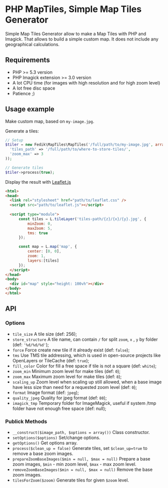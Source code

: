 # PHP MapTiles, Simple Map Tiles Generator

Simple Map Tiles Generator allow to make a Map Tiles with PHP and Imagick. That allows to build a simple custom map.
It does not include any geographical calculations.

## Requirements

* PHP >= 5.3 version
* PHP Imagick extension >= 3.0 version
* A lot CPU time (for images with high resolution and for high zoom level)
* A lot free disc space
* Patience ;)

## Usage example

Make custom map, based on `my-image.jpg`.

Generate a tiles:
```php
// Setup
$tiler = new Fedik\MapTiles\MapTiles('/full/path/to/my-image.jpg', array(
  'tiles_path' => '/full/path/to/where-to-store-tiles/',
  'zoom_max' => 3
));

// Generate tiles
$tiler->process(true);
```

Display the result with [Leaflet.js](http://leafletjs.com)

```html
<html>
<head>
  <link rel="stylesheet" href="path/to/leaflet.css" />
  <script src="path/to/leaflet.js"></script>
    
  <script type="module">
      const tiles = L.tileLayer('tiles-path/{z}/{x}/{y}.jpg', {
          minZoom: 0,
          maxZoom: 5,
          tms: true
      });

      const map = L.map('map', {
          center: [0, 0],
          zoom: 1,
          layers:[tiles]
      });
  </script>
</head>
<body>
  <div id="map" style="height: 100vh"></div>  
</body>
</html>
```

## API

### Options

* `tile_size`  A tile size (def: 256);
* `store_structure`  A tile name, can contain `/` for split `zoom`, `x` , `y` by folder (def: `'%d/%d/%d'`);
* `force`  Force create new tile if it already exist (def: `false`);
* `tms`  Use TMS tile addressing, which is used in open-source projects like OpenLayers or TileCache (def: `true`);
* `fill_color`  Color for fill a free space if tile is not a square (def: `white`);
* `zoom_min`  Minimum zoom level for make tiles (def: `0`);
* `zoom_max`  Maximum zoom level for make tiles (def: `8`);
* `scaling_up`  Zoom level when scaling up still allowed, when a base image have less size than need for a requested zoom level (def: `0`);
* `format`  Image format (def: `jpeg`);
* `quality_jpeg`  Quality for jpeg format (def: `80`);
* `imagick_tmp`  Temporary folder for ImageMagick, useful if system /tmp folder have not enough free space (def: null);

### Publick Methods

* `__construct($image_path, $options = array())`  Class constructor.
* `setOptions($options)`  Set/change options.
* `getOptions()`  Get options array.
* `process($clean_up = false)`  Generate tiles, set `$clean_up=true` to remove a base zoom images.
* `prepareZoomBaseImages($min = null, $max = null)`  Prepare a base zoom images, `$min` - min zoom level, `$max` - max zoom level.
* `removeZoomBaseImages($min = null, $max = null)`  Remove the base zoom images.
* `tilesForZoom($zoom)`  Generate tiles for given `$zoom` level.

